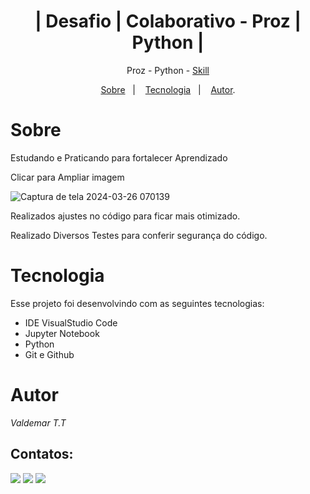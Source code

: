 <h1 align="center">| Desafio | Colaborativo - Proz | Python | </h1>


<p align="center"> <a https://talentocloud.joyclass.com" target="_blank">Proz</a> - Python - <a href="https://www.dio.me/users/vteider" target="_blank">Skill</a>

<p align="center">
<a href="#sobre">Sobre</a>&nbsp;&nbsp;&nbsp|&nbsp;&nbsp;&nbsp;
<a href="#tecnologia">Tecnologia</a>&nbsp;&nbsp;&nbsp|&nbsp;&nbsp;&nbsp;
<a href="#autor">Autor</a>.</p>

# Sobre
Estudando e Praticando para fortalecer Aprendizado

<p> Clicar para Ampliar imagem </p>

![Captura de tela 2024-03-26 070139](https://github.com/1985Valdemar/Desafio_Idade_Proz/assets/114195427/bd3fc281-b383-4d53-be63-ceff8818d8bf)


Realizados ajustes no código para ficar mais otimizado.

<p> Realizado Diversos Testes para conferir segurança do código. </p>

# Tecnologia

Esse projeto foi desenvolvindo com as seguintes tecnologias:

- IDE VisualStudio Code
- Jupyter Notebook
- Python
- Git e Github

# Autor

_Valdemar T.T_
<br>

## Contatos:

<div>
  
<a href="https://www.dio.me/users/vteider" target="_blank"><img loading="lazy" src="https://img.shields.io/badge/Perfil-FF0000?style=for-the-badge&logo=Perfil&logoColor=white" target="_blank"></a>
<a href = "mailto:vteider@yahoo.com.br"><img loading="lazy" src="https://img.shields.io/badge/Email-33BD01?style=for-the-badge&logo=yahoo&logoColor=white" target="_blank"></a>
<a href="https://www.linkedin.com/in/valdemar-teider-5336b394/" target="_blank"><img loading="lazy" src="https://img.shields.io/badge/VALDEMAR-0077B5?style=for-the-badge&logo=linkedin&logoColor=white" target="_blank"></a>   
</div>
